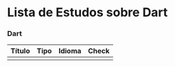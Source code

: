 # Lista de Estudos sobre Dart

### Dart
 Título | Tipo  | Idioma | Check
------- | ------  | ------ | ------
| | | |
